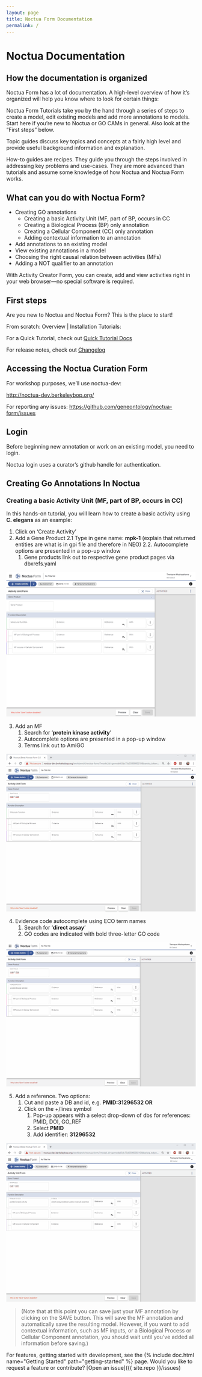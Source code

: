 ```yaml
---
layout: page
title: Noctua Form Documentation
permalink: /
---
```


# Noctua Documentation

## How the documentation is organized

Noctua Form has a lot of documentation. A high-level overview of how it’s
organized will help you know where to look for certain things:

Noctua Form Tutorials take you by the hand through a series of steps to create a
model, edit existing models and add more annotations to models. Start here if
you’re new to Noctua or GO CAMs in general. Also look at the “First steps”
below.

Topic guides discuss key topics and concepts at a fairly high level and provide
useful background information and explanation.

How-to guides are recipes. They guide you through the steps involved in
addressing key problems and use-cases. They are more advanced than tutorials and
assume some knowledge of how Noctua and Noctua Form works.

## What can you do with Noctua Form?

- Creating GO annotations
    - Creating a basic Activity Unit (MF, part of BP, occurs in CC
    - Creating a Biological Process (BP) only annotation
    - Creating a Cellular Component (CC) only annotation
    - Adding contextual information to an annotation
- Add annotations to an existing model
- View existing annotations in a model
- Choosing the right causal relation between activities (MFs)
- Adding a NOT qualifier to an annotation

With Activity Creator Form, you can create, add and view activities right in
your web browser—no special software is required.

## First steps

Are you new to Noctua and Noctua Form? This is the place to start!

From scratch: Overview | Installation
Tutorials: 


For a Quick Tutorial, check out [Quick Tutorial Docs](docs/quick-outline-tutorial.md)

For release notes, check out [Changelog](docs/changelog.md)

## Accessing the Noctua Curation Form

For workshop purposes, we’ll use noctua-dev:

<http://noctua-dev.berkeleybop.org/>

For reporting any issues: <https://github.com/geneontology/noctua-form/issues>

## Login

Before beginning new annotation or work on an existing model, you need to login.

Noctua login uses a curator’s github handle for authentication.

## Creating Go Annotations In Noctua

### Creating a basic Activity Unit (MF, part of BP, occurs in CC)

In this hands-on tutorial, you will learn how to create a basic activity using
**C. elegans** as an example:

1.  Click on ‘Create Activity’
2.  Add a Gene Product
    2.1  Type in gene name: **mpk-1** (explain that returned entities are what is
        in gpi file and therefore in NEO)
    2.2.  Autocomplete options are presented in a pop-up window
    1.  Gene products link out to respective gene product pages via dbxrefs.yaml

![](assets/img/create-autocomplete.gif)

3.  Add an MF
    1.  Search for ‘**protein kinase activity**’
    2.  Autocomplete options are presented in a pop-up window
    3.  Terms link out to AmiGO


![](assets/img/create-autocomplete-mf-linkouts.gif)


4.  Evidence code autocomplete using ECO term names
    1.  Search for ‘**direct assay**’
    2.  GO codes are indicated with bold three-letter GO code


![](assets/img/create-autocomplete-evidence.gif)


5.  Add a reference. Two options:
    1.  Cut and paste a DB and id, e.g. **PMID:31296532 OR**
    2.  Click on the +/lines symbol
        1.  Pop-up appears with a select drop-down of dbs for references: PMID,
            DOI, GO_REF
        2.  Select **PMID**
        3.  Add identifier: **31296532**


![](assets/img/create-autocomplete-ref.gif)


>   (Note that at this point you can save just your MF annotation by clicking on
>   the SAVE button. This will save the MF annotation and automatically save the
>   resulting model. However, if you want to add contextual information, such as
>   MF inputs, or a Biological Process or Cellular Component annotation, you
>   should wait until you’ve added all information before saving.)





For features, getting started with development, see the {% include doc.html name="Getting Started" path="getting-started" %} page. Would you like to request a feature or contribute?
[Open an issue]({{ site.repo }}/issues)
